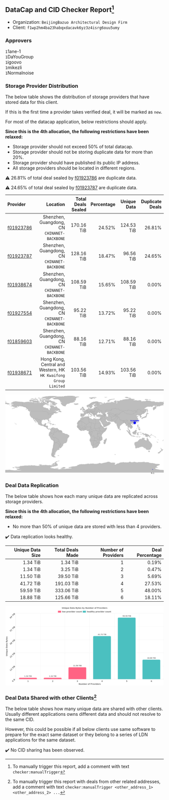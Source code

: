 ## DataCap and CID Checker Report[^1]
 - Organization: `BeijingBazuo Architectural Design Firm`
 - Client: `f1wp2hm4ba23habqxdacavk6yz3z4isrg6ouu5umy`
### Approvers
`1`1ane-1<br/>`1`DaYouGroup<br/>`1`igoovo<br/>`1`mikezli<br/>`1`Normalnoise

### Storage Provider Distribution
The below table shows the distribution of storage providers that have stored data for this client.

If this is the first time a provider takes verified deal, it will be marked as `new`.

For most of the datacap application, below restrictions should apply.

**Since this is the 4th allocation, the following restrictions have been relaxed:**
 - Storage provider should not exceed 50% of total datacap.
 - Storage provider should not be storing duplicate data for more than 20%.
 - Storage provider should have published its public IP address.
 - All storage providers should be located in different regions.

⚠️ 26.81% of total deal sealed by [f01923786](https://filfox.info/en/address/f01923786) are duplicate data.

⚠️ 24.65% of total deal sealed by [f01923787](https://filfox.info/en/address/f01923787) are duplicate data.

| Provider                                              |                                                           Location | Total Deals Sealed | Percentage | Unique Data | Duplicate Deals |
| :---------------------------------------------------- | -----------------------------------------------------------------: | -----------------: | ---------: | ----------: | --------------: |
| [f01923786](https://filfox.info/en/address/f01923786) |                    Shenzhen, Guangdong, CN<br/>`CHINANET-BACKBONE` |         170.16 TiB |     24.52% |  124.53 TiB |          26.81% |
| [f01923787](https://filfox.info/en/address/f01923787) |                    Shenzhen, Guangdong, CN<br/>`CHINANET-BACKBONE` |         128.16 TiB |     18.47% |   96.56 TiB |          24.65% |
| [f01938674](https://filfox.info/en/address/f01938674) |                    Shenzhen, Guangdong, CN<br/>`CHINANET-BACKBONE` |         108.59 TiB |     15.65% |  108.59 TiB |           0.00% |
| [f01927554](https://filfox.info/en/address/f01927554) |                    Shenzhen, Guangdong, CN<br/>`CHINANET-BACKBONE` |          95.22 TiB |     13.72% |   95.22 TiB |           0.00% |
| [f01859603](https://filfox.info/en/address/f01859603) |                    Shenzhen, Guangdong, CN<br/>`CHINANET-BACKBONE` |          88.16 TiB |     12.71% |   88.16 TiB |           0.00% |
| [f01938671](https://filfox.info/en/address/f01938671) | Hong Kong, Central and Western, HK<br/>`HK Kwaifong Group Limited` |         103.56 TiB |     14.93% |  103.56 TiB |           0.00% |

<img src="https://raw.githubusercontent.com/data-preservation-programs/filplus-checker-assets/main/filecoin-project/filecoin-plus-large-datasets/issues/1929/1689858780974.png"/>

### Deal Data Replication
The below table shows how each many unique data are replicated across storage providers.


**Since this is the 4th allocation, the following restrictions have been relaxed:**
- No more than 50% of unique data are stored with less than 4 providers.

✔️ Data replication looks healthy.

| Unique Data Size | Total Deals Made | Number of Providers | Deal Percentage |
| ---------------: | ---------------: | ------------------: | --------------: |
|         1.34 TiB |         1.34 TiB |                   1 |           0.19% |
|         1.34 TiB |         3.25 TiB |                   2 |           0.47% |
|        11.50 TiB |        39.50 TiB |                   3 |           5.69% |
|        41.72 TiB |       191.03 TiB |                   4 |          27.53% |
|        59.59 TiB |       333.06 TiB |                   5 |          48.00% |
|        18.88 TiB |       125.66 TiB |                   6 |          18.11% |

<img src="https://raw.githubusercontent.com/data-preservation-programs/filplus-checker-assets/main/filecoin-project/filecoin-plus-large-datasets/issues/1929/1689858781852.png"/>

### Deal Data Shared with other Clients[^3]
The below table shows how many unique data are shared with other clients.
Usually different applications owns different data and should not resolve to the same CID.

However, this could be possible if all below clients use same software to prepare for the exact same dataset or they belong to a series of LDN applications for the same dataset.

✔️ No CID sharing has been observed.

[^1]: To manually trigger this report, add a comment with text `checker:manualTrigger`

[^2]: Deals from those addresses are combined into this report as they are specified with `checker:manualTrigger`

[^3]: To manually trigger this report with deals from other related addresses, add a comment with text `checker:manualTrigger <other_address_1> <other_address_2> ...`
